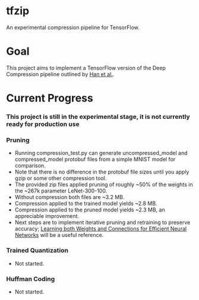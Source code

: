 # tfzip
An experimental compression pipeline for TensorFlow.

# Goal
This project aims to implement a TensorFlow version of the Deep Compression pipeline outlined by [Han et al.](http://arxiv.org/pdf/1510.00149v3.pdf).

# Current Progress
### This project is still in the experimental stage, it is not currently ready for production use
### Pruning
- Running compression_test.py can generate uncompressed_model and compressed_model protobuf files from a simple MNIST model for comparison.
- Note that there is no difference in the protobuf file sizes until you apply gzip or some other compression tool.
- The provided zip files applied pruning of roughly ~50% of the weights in the ~267k parameter LeNet-300-100.
- Without compression both files are ~3.2 MB.
- Compression applied to the trained model yields ~2.8 MB.
- Compression applied to the pruned model yields ~2.3 MB, an appreciable improvement.
- Next steps are to implement iterative pruning and retraining to preserve accuracy; [Learning both Weights and Connections for Efficient Neural Networks](http://arxiv.org/pdf/1506.02626v3.pdf) will be a useful reference.

### Trained Quantization
- Not started.

### Huffman Coding
- Not started.
